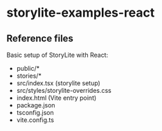 # storylite-examples-react

## Reference files

Basic setup of StoryLite with React:

- public/\*
- stories/\*
- src/index.tsx (storylite setup)
- src/styles/storylite-overrides.css
- index.html (Vite entry point)
- package.json
- tsconfig.json
- vite.config.ts
